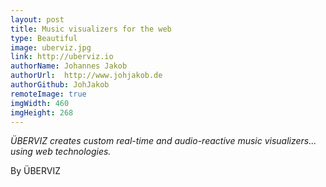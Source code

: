```yaml
---
layout: post
title: Music visualizers for the web
type: Beautiful
image: uberviz.jpg
link: http://uberviz.io
authorName: Johannes Jakob
authorUrl:  http://www.johjakob.de
authorGithub: JohJakob
remoteImage: true
imgWidth: 460
imgHeight: 268
---
```


_ÜBERVIZ creates custom real-time and audio-reactive music visualizers... using web technologies._

By ÜBERVIZ
